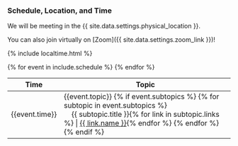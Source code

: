 ### Schedule, Location, and Time

We will be meeting in the {{ site.data.settings.physical_location }}. 

You can also join virtually on [Zoom]({{ site.data.settings.zoom_link }})!

{% include localtime.html %}

<div id = "LOCAL_TIME_SCHEDULE"></div>

<table>
  <thead>
    <tr>
      <th>Time</th>
      <th>Topic</th>
    </tr>
  </thead>
  <tbody>
    {% for event in include.schedule %}
    <tr>
      <td>{{event.time}}</td>
      <td>
        {{event.topic}}
        {% if event.subtopics %}
          {% for subtopic in event.subtopics %}
            <br/>&nbsp; &nbsp; {{ subtopic.title }}{% for link in subtopic.links %}  |  <a href="{% if link.local %}{{ site.baseurl }}/assets/files/{{ link.url }}{% else %}{{ link.url }}{% endif %}">{{ link.name }}</a>{% endfor %}
          {% endfor %}
        {% endif %}
      </td>
    </tr>
    {% endfor %}
  </tbody>
</table>

<script>
  // top time
  var start = new Date('{{ site.data.settings.workshop_date_short }} {{ site.data.settings.start_time }} {{ site.data.settings.time_zone }}');
  var end = new Date('{{ site.data.settings.workshop_date_short }} {{ site.data.settings.end_time }} {{ site.data.settings.time_zone }}');
  var localTime = start.toLocaleTimeString([], {timeStyle: 'short'}) + " to " + end.toLocaleTimeString([], {timeStyle: 'short'});
  var startString = "The workshop will run from {{ site.data.settings.start_time }} to {{ site.data.settings.end_time }} {{ site.data.settings.time_zone_long }} which is "
  var endString = " in your local timezone (according to your computer system time)."
  document.getElementById('LOCAL_TIME_SCHEDULE').innerHTML = startString + localTime + endString;
  
  // all times
  var timeElements = document.getElementsByClassName("EDT_TIME");
  for (var i = 0; i < timeElements.length; i++) {
    dateStr = '{{ site.data.settings.workshop_date_short }} ' + timeElements[i].innerHTML + ' EDT'
    var gmt_time = new Date(dateStr);
    timeElements[i].innerHTML = gmt_time.toLocaleTimeString([], {timeStyle: 'short'})
  }
</script>